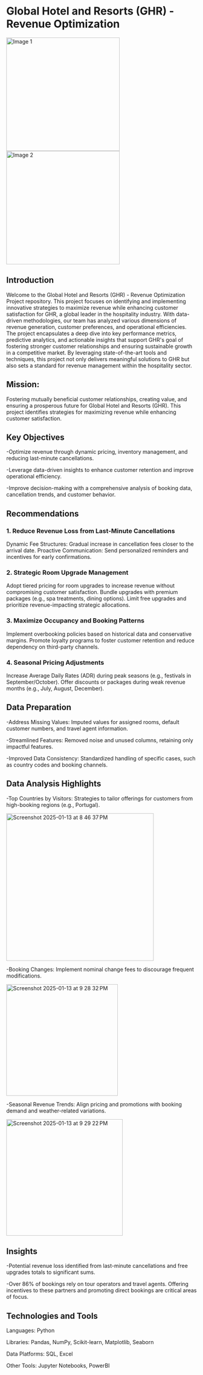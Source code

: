 # Global Hotel and Resorts (GHR) - Revenue Optimization
<img src="https://github.com/user-attachments/assets/a3ee7a07-1e07-4e97-b2f6-7b1172556cc3" alt="Image 1" width="300">
<img src="https://github.com/user-attachments/assets/0fc36d36-973c-4245-86c8-ea750570b447" alt="Image 2" width="300">

## Introduction
Welcome to the Global Hotel and Resorts (GHR) - Revenue Optimization Project repository. This project focuses on identifying and implementing innovative strategies to maximize revenue while enhancing customer satisfaction for GHR, a global leader in the hospitality industry. With data-driven methodologies, our team has analyzed various dimensions of revenue generation, customer preferences, and operational efficiencies. The project encapsulates a deep dive into key performance metrics, predictive analytics, and actionable insights that support GHR's goal of fostering stronger customer relationships and ensuring sustainable growth in a competitive market. By leveraging state-of-the-art tools and techniques, this project not only delivers meaningful solutions to GHR but also sets a standard for revenue management within the hospitality sector.

## Mission:
Fostering mutually beneficial customer relationships, creating value, and ensuring a prosperous future for Global Hotel and Resorts (GHR). This project identifies strategies for maximizing revenue while enhancing customer satisfaction.

## Key Objectives
-Optimize revenue through dynamic pricing, inventory management, and reducing last-minute cancellations.

-Leverage data-driven insights to enhance customer retention and improve operational efficiency.

-Improve decision-making with a comprehensive analysis of booking data, cancellation trends, and customer behavior.

## Recommendations
### 1. Reduce Revenue Loss from Last-Minute Cancellations
Dynamic Fee Structures: Gradual increase in cancellation fees closer to the arrival date.
Proactive Communication: Send personalized reminders and incentives for early confirmations.
### 2. Strategic Room Upgrade Management
Adopt tiered pricing for room upgrades to increase revenue without compromising customer satisfaction.
Bundle upgrades with premium packages (e.g., spa treatments, dining options).
Limit free upgrades and prioritize revenue-impacting strategic allocations.
### 3. Maximize Occupancy and Booking Patterns
Implement overbooking policies based on historical data and conservative margins.
Promote loyalty programs to foster customer retention and reduce dependency on third-party channels.
### 4. Seasonal Pricing Adjustments
Increase Average Daily Rates (ADR) during peak seasons (e.g., festivals in September/October).
Offer discounts or packages during weak revenue months (e.g., July, August, December).

## Data Preparation
-Address Missing Values: Imputed values for assigned rooms, default customer numbers, and travel agent information.

-Streamlined Features: Removed noise and unused columns, retaining only impactful features.

-Improved Data Consistency: Standardized handling of specific cases, such as country codes and booking channels.

## Data Analysis Highlights
-Top Countries by Visitors: Strategies to tailor offerings for customers from high-booking regions (e.g., Portugal).

<img width="390" alt="Screenshot 2025-01-13 at 8 46 37 PM" src="https://github.com/user-attachments/assets/1c543815-70f0-42b0-8a05-a00d13d5d9f9" />

-Booking Changes: Implement nominal change fees to discourage frequent modifications.

<img width="295" alt="Screenshot 2025-01-13 at 9 28 32 PM" src="https://github.com/user-attachments/assets/c57bda1c-dc82-4e74-a77a-105bfd362b6b" />

-Seasonal Revenue Trends: Align pricing and promotions with booking demand and weather-related variations.

<img width="308" alt="Screenshot 2025-01-13 at 9 29 22 PM" src="https://github.com/user-attachments/assets/979ac5eb-fcef-4912-9b2b-ec865ca220dd" />


## Insights
-Potential revenue loss identified from last-minute cancellations and free upgrades totals to significant sums.

-Over 86% of bookings rely on tour operators and travel agents. Offering incentives to these partners and promoting direct bookings are critical areas of focus.

## Technologies and Tools
Languages: Python

Libraries: Pandas, NumPy, Scikit-learn, Matplotlib, Seaborn

Data Platforms: SQL, Excel

Other Tools: Jupyter Notebooks, PowerBI
